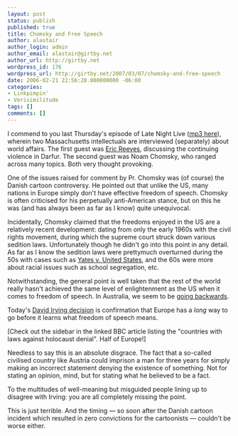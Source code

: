 ```yaml
---
layout: post
status: publish
published: true
title: Chomsky and Free Speech
author: alastair
author_login: admin
author_email: alastair@girtby.net
author_url: http://girtby.net
wordpress_id: 176
wordpress_url: http://girtby.net/2007/03/07/chomsky-and-free-speech
date: 2006-02-21 22:56:28.000000000 -06:00
categories:
- Linkpimpin'
- Verisimilitude
tags: []
comments: []
---
```

I commend to you last Thursday's episode of Late Night Live ([mp3 here](http://www.abc.net.au/rn/podcast/feeds/lnl_20060216.mp3)), wherein two Massachusetts intellectuals are interviewed (separately) about world affairs. The first guest was [Eric Reeves](http://www.sudanreeves.org/), discussing the continuing violence in Darfur. The second guest was Noam Chomsky, who ranged across many topics. Both very thought provoking.

One of the issues raised for comment by Pr. Chomsky was (of course) the Danish cartoon controversy. He pointed out that unlike the US, many nations in Europe simply don't have effective freedom of speech. Chomsky is often criticised for his perpetually anti-American stance, but on this he was (and has always been as far as I know) quite unequivocal.

Incidentally, Chomsky claimed that the freedoms enjoyed in the US are a relatively recent development: dating from only the early 1960s with the civil rights movement, during which the supreme court struck down various sedition laws. Unfortunately though he didn't go into this point in any detail. As far as I know the sedition laws were prettymuch overturned during the 50s with cases such as [Yates v. United States](http://en.wikipedia.org/wiki/Yates_v._United_States), and the 60s were more about racial issues such as school segregation, etc.

Notwithstanding, the general point is well taken that the rest of the world really hasn't achieved the same level of enlightenment as the US when it comes to freedom of speech. In Australia, we seem to be [going backwards](http://girtby.mirror/archives/2005/10/26/an-act-of-sedition/).

Today's [David Irving decision](http://news.bbc.co.uk/2/hi/europe/4734648.stm) is confirmation that Europe has a *long* way to go before it learns what freedom of speech means.

[Check out the sidebar in the linked BBC article listing the "countries with laws against holocaust denial". Half of Europe!]

Needless to say this is an absolute disgrace. The fact that a so-called civilised country like Austria could imprison a man for three years for simply making an incorrect statement denying the existence of something. Not for stating an opinion, mind, but for stating what he believed to be a fact.

To the multitudes of well-meaning but misguided people lining up to disagree with Irving: you are all completely missing the point.

This is just terrible. And the timing &mdash; so soon after the Danish cartoon incident which resulted in zero convictions for the cartoonists &mdash; couldn't be worse either.
